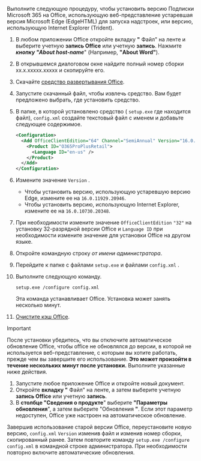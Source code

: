 Выполните следующую процедуру, чтобы установить версию Подписки Microsoft 365 на Office, использующую веб-представление устаревшая версия Microsoft Edge (EdgeHTML) для запуска надстроек, или версию, использующую Internet Explorer (Trident).

1. В любом приложении Office откройте вкладку **"** Файл" на ленте и выберите учетную **запись Office** или учетную **запись**. Нажмите **_кнопку "About host-name_**" (Например, **"About Word"**).
1. В открывшемся диалоговом окне найдите полный номер сборки xx.x.xxxxx.xxxxx и скопируйте его.
1. Скачайте [средство развертывания Office](https://www.microsoft.com/download/details.aspx?id=49117).
1. Запустите скачанный файл, чтобы извлечь средство. Вам будет предложено выбрать, где установить средство.
1. В папке, в которой установлено средство ( `setup.exe` где находится файл), `config.xml` создайте текстовый файл с именем и добавьте следующее содержимое.

    ```xml
    <Configuration>
      <Add OfficeClientEdition="64" Channel="SemiAnnual" Version="16.0.xxxxx.xxxxx">
        <Product ID="O365ProPlusRetail">
          <Language ID="en-us" />
        </Product>
      </Add>
    </Configuration>
    ```

1. Измените значение `Version` .

    - Чтобы установить версию, использующую устаревшую версию Edge, измените ее на `16.0.11929.20946`.
    - Чтобы установить версию, использующую Internet Explorer, измените ее на `16.0.10730.20348`.

1. При необходимости измените значение `OfficeClientEdition` `"32"` на установку 32-разрядной версии Office и `Language ID` при необходимости измените значение для установки Office на другом языке.
1. Откройте командную строку *от имени администратора*.
1. Перейдите к папке с файлами `setup.exe` и файлами `config.xml` .
1. Выполните следующую команду.

    ```command&nbsp;line
    setup.exe /configure config.xml
    ```

    Эта команда устанавливает Office. Установка может занять несколько минут.

1. [Очистите кэш Office](../testing/clear-cache.md).

> [!IMPORTANT]
> После установки убедитесь, что вы отключите автоматическое обновление Office, чтобы office не обновлялся до версии, в которой не используется веб-представление, с которым вы хотите работать, прежде чем вы завершите его использование. **Это может произойти в течение нескольких минут после установки.** Выполните указанные ниже действия.
>
> 1. Запустите любое приложение Office и откройте новый документ.
> 1. Откройте **вкладку "** Файл" на ленте, а затем выберите учетную **запись Office** или учетную **запись**.
> 1. В **столбце "Сведения о продукте**" выберите **"Параметры обновления**", а затем выберите "Обновления **"**. Если этот параметр недоступен, Office уже настроен на автоматическое обновление.

Завершив использование старой версии Office, переустановите новую версию, `config.xml` `Version` изменив файл и изменив номер сборки, скопированный ранее. Затем повторите команду `setup.exe /configure config.xml` в командной строке администратора. При необходимости повторно включите автоматические обновления.
